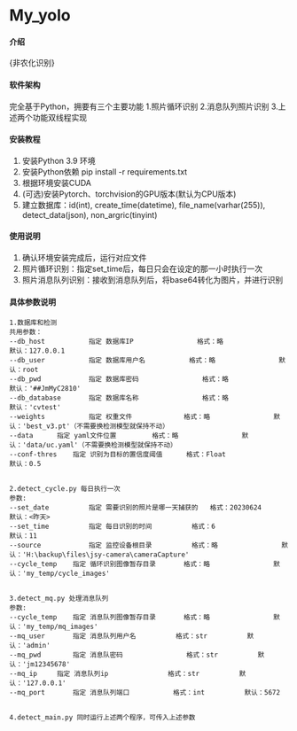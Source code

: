 ﻿# My_yolo

#### 介绍
{非农化识别}

#### 软件架构
完全基于Python，拥要有三个主要功能
1.照片循环识别
2.消息队列照片识别
3.上述两个功能双线程实现


#### 安装教程

1.  安装Python 3.9 环境
2.  安装Python依赖 pip install -r requirements.txt
3.  根据环境安装CUDA
4.  (可选)安装Pytorch、torchvision的GPU版本(默认为CPU版本)
3.  建立数据库：id(int), create_time(datetime), file_name(varhar(255)), detect_data(json), non_argric(tinyint)

#### 使用说明

1.  确认环境安装完成后，运行对应文件
2.  照片循环识别：指定set_time后，每日只会在设定的那一小时执行一次
3.  照片消息队列识别：接收到消息队列后，将base64转化为图片，并进行识别

#### 具体参数说明
    1.数据库和检测
    共用参数：
    --db_host	        指定 数据库IP				格式：略		        默认：127.0.0.1
    --db_user	        指定 数据库用户名			格式：略		        默认：root
    --db_pwd	        指定 数据库密码				格式：略		        默认：'##JmMyC2810'
    --db_database       指定 数据库名称				格式：略		        默认：'cvtest'
    --weights	        指定 权重文件				格式：略		        默认：'best_v3.pt'（不需要换检测模型就保持不动）
    --data		指定 yaml文件位置			格式：略		        默认：'data/uc.yaml'（不需要换检测模型就保持不动）
    --conf-thres	指定 识别为目标的置信度阈值		格式：Float	        	默认：0.5
    
    
    2.detect_cycle.py 每日执行一次
    参数:
    --set_date	        指定 需要识别的照片是哪一天捕获的	格式：20230624          	默认：<昨天>
    --set_time	        指定 每日识别的时间			格式：6		        	默认：11
    --source	        指定 监控设备根目录			格式：略		        默认：'H:\backup\files\jsy-camera\cameraCapture'
    --cycle_temp	指定 循环识别图像暂存目录		格式：略		        默认：'my_temp/cycle_images'
    
    
    3.detect_mq.py 处理消息队列
    参数:
    --cycle_temp	指定 消息队列图像暂存目录		格式：略		        默认：'my_temp/mq_images'	
    --mq_user		指定 消息队列用户名			格式：str			默认：'admin'
    --mq_pwd		指定 消息队密码				格式：str			默认：'jm12345678'
    --mq_ip		指定 消息队列ip				格式：str			默认：'127.0.0.1'
    --mq_port		指定 消息队列端口			格式：int			默认：5672


    4.detect_main.py 同时运行上述两个程序，可传入上述参数	